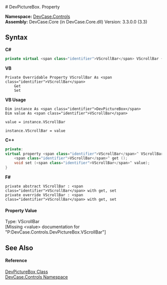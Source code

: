 ﻿<document xmlns:msxsl="urn:schemas-microsoft-com:xslt" xmlns:ddue="http://ddue.schemas.microsoft.com/authoring/2003/5" xmlns:xlink="http://www.w3.org/1999/xlink">
<file name="P_DevCase_Controls_DevPictureBox_VScrollBar" />
# DevPictureBox. Property <span id="PageHeader"> </span>
 

**Namespace:** <a href="N_DevCase_Controls">DevCase.Controls</a><br />**Assembly:** DevCase.Core (in DevCase.Core.dll) Version: 3.3.0.0 (3.3)

## Syntax

**C#**<br />
``` C#
private virtual <span class="identifier">VScrollBar</span> VScrollBar { get; set; }
```

**VB**<br />
``` VB
Private Overridable Property VScrollBar As <span class="identifier">VScrollBar</span>
	Get
	Set
```

**VB Usage**<br />
``` VB Usage
Dim instance As <span class="identifier">DevPictureBox</span>
Dim value As <span class="identifier">VScrollBar</span>

value = instance.VScrollBar

instance.VScrollBar = value
```

**C++**<br />
``` C++
private:
virtual property <span class="identifier">VScrollBar</span>^ VScrollBar {
	<span class="identifier">VScrollBar</span>^ get ();
	void set (<span class="identifier">VScrollBar</span>^ value);
}
```

**F#**<br />
``` F#
private abstract VScrollBar : <span class="identifier">VScrollBar</span> with get, set
private override VScrollBar : <span class="identifier">VScrollBar</span> with get, set
```


#### Property Value
Type: <span class="nolink">VScrollBar</span><br />\[Missing &lt;value&gt; documentation for "P:DevCase.Controls.DevPictureBox.VScrollBar"\]

## See Also<span id="seeAlsoSection"> </span>


#### Reference
<a href="T_DevCase_Controls_DevPictureBox">DevPictureBox Class</a><br /><a href="N_DevCase_Controls">DevCase.Controls Namespace</a><br /></document>